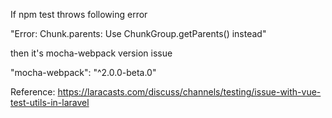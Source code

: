If npm test throws following error

"Error: Chunk.parents: Use ChunkGroup.getParents() instead"

then it's mocha-webpack version issue

"mocha-webpack": "^2.0.0-beta.0"

Reference: https://laracasts.com/discuss/channels/testing/issue-with-vue-test-utils-in-laravel
